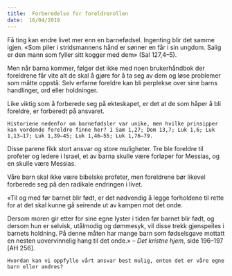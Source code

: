 ```yaml
---
title:  Forberedelse for foreldrerollen
date:  16/04/2019
---
```


Få ting kan endre livet mer enn en barnefødsel. Ingenting blir det samme igjen. «Som piler i stridsmannens hånd er sønner en får i sin ungdom. Salig er den mann som fyller sitt kogger med dem» (Sal 127,4–5).

Men når barna kommer, følger det ikke med noen brukerhåndbok der foreldrene får vite alt de skal å gjøre for å ta seg av dem og løse problemer som måtte oppstå. Selv erfarne foreldre kan bli perplekse over sine barns handlinger, ord eller holdninger.

Like viktig som å forberede seg på ekteskapet, er det at de som håper å bli foreldre, er forberedt på ansvaret.

`Historiene nedenfor om barnefødsler var unike, men hvilke prinsipper kan vordende foreldre finne her? 1 Sam 1,27; Dom 13,7; Luk 1,6; Luk 1,13–17; Luk 1,39–45; Luk 1,46–55; Luk 1,76–79.`

Disse parene fikk stort ansvar og store muligheter. Tre ble foreldre til profeter og ledere i Israel, et av barna skulle være forløper for Messias, og en skulle være Messias.

Våre barn skal ikke være bibelske profeter, men foreldrene bør likevel forberede seg på den radikale endringen i livet.

«Til og med før barnet blir født, er det nødvendig å legge forholdene til rette for at det skal kunne gå seirende ut av kampen mot det onde.

Dersom moren gir etter for sine egne lyster i tiden før barnet blir født, og dersom hun er selvisk, utålmodig og dømmesyk, vil disse trekk gjenspeiles i barnets holdning. På denne måten har mange barn som fødselsgave mottatt en nesten uovervinnelig hang til det onde.» – _Det kristne hjem_, side 196–197 [AH 256].

`Hvordan kan vi oppfylle vårt ansvar best mulig, enten det er våre egne barn eller andres?`